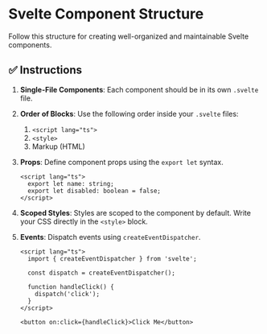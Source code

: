 
# Svelte Component Structure

Follow this structure for creating well-organized and maintainable Svelte components.

## ✅ **Instructions**

1.  **Single-File Components**: Each component should be in its own `.svelte` file.

2.  **Order of Blocks**: Use the following order inside your `.svelte` files:
    1.  `<script lang="ts">`
    2.  `<style>`
    3.  Markup (HTML)

3.  **Props**: Define component props using the `export let` syntax.

    ```svelte
    <script lang="ts">
      export let name: string;
      export let disabled: boolean = false;
    </script>
    ```

4.  **Scoped Styles**: Styles are scoped to the component by default. Write your CSS directly in the `<style>` block.

5.  **Events**: Dispatch events using `createEventDispatcher`.

    ```svelte
    <script lang="ts">
      import { createEventDispatcher } from 'svelte';

      const dispatch = createEventDispatcher();

      function handleClick() {
        dispatch('click');
      }
    </script>

    <button on:click={handleClick}>Click Me</button>
    ```
